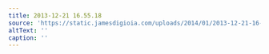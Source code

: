 ```yaml
---
title: 2013-12-21 16.55.18
source: 'https://static.jamesdigioia.com/uploads/2014/01/2013-12-21-16-55-18.jpg'
altText: ''
caption: ''
---
```


